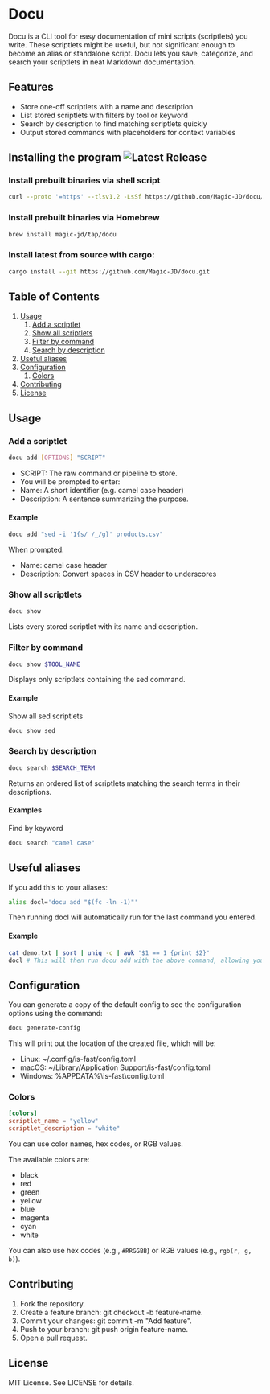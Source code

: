 # Docu
Docu is a CLI tool for easy documentation of mini scripts (scriptlets) you write. These scriptlets might be useful, but not significant enough to become an alias or standalone script. Docu lets you save, categorize, and search your scriptlets in neat Markdown documentation.

## Features
- Store one-off scriptlets with a name and description
- List stored scriptlets with filters by tool or keyword
- Search by description to find matching scriptlets quickly
- Output stored commands with placeholders for context variables

## Installing the program ![Latest Release](https://img.shields.io/github/v/release/Magic-JD/docu?include_prereleases)


### Install prebuilt binaries via shell script

```sh
curl --proto '=https' --tlsv1.2 -LsSf https://github.com/Magic-JD/docu/releases/latest/download/docu-installer.sh | sh
```

### Install prebuilt binaries via Homebrew

```sh
brew install magic-jd/tap/docu
```

### Install latest from source with cargo:

```sh
cargo install --git https://github.com/Magic-JD/docu.git
```

## Table of Contents

1. [Usage](#usage)
    1. [Add a scriptlet](#add-a-scriptlet)
    2. [Show all scriptlets](#show-all-scriptlets)
    3. [Filter by command](#filter-by-command)
    4. [Search by description](#search-by-description)
2. [Useful aliases](#useful-aliases)
3. [Configuration](#configuration)
    1. [Colors](#colors)
4. [Contributing](#contributing)
5. [License](#license)

## Usage
### Add a scriptlet
```bash
docu add [OPTIONS] "SCRIPT"
```
- SCRIPT: The raw command or pipeline to store.
- You will be prompted to enter:
- Name: A short identifier (e.g. camel case header)
- Description: A sentence summarizing the purpose.

#### Example

```bash
docu add "sed -i '1{s/ /_/g}' products.csv"
```

When prompted:
- Name: camel case header
- Description: Convert spaces in CSV header to underscores

### Show all scriptlets
```bash
docu show
```
Lists every stored scriptlet with its name and description.

### Filter by command
```bash
docu show $TOOL_NAME
```
Displays only scriptlets containing the sed command. 

#### Example
Show all sed scriptlets
```bash
docu show sed
```

### Search by description
```bash
docu search $SEARCH_TERM
```
Returns an ordered list of scriptlets matching the search terms in their descriptions.

#### Examples

Find by keyword
```bash
docu search "camel case"
```

## Useful aliases

If you add this to your aliases:

```bash
alias docl='docu add "$(fc -ln -1)"'
```

Then running docl will automatically run for the last command you entered.

#### Example

```bash
cat demo.txt | sort | uniq -c | awk '$1 == 1 {print $2}'
docl # This will then run docu add with the above command, allowing you to save it.
```

## Configuration

You can generate a copy of the default config to see the configuration options using the command:

```bash
docu generate-config
```

This will print out the location of the created file, which will be:

- Linux: ~/.config/is-fast/config.toml
- macOS: ~/Library/Application Support/is-fast/config.toml
- Windows: %APPDATA%\is-fast\config.toml

### Colors

```toml
[colors]
scriptlet_name = "yellow"
scriptlet_description = "white"
```

You can use color names, hex codes, or RGB values.

The available colors are:
- black
- red
- green
- yellow
- blue
- magenta
- cyan
- white

You can also use hex codes (e.g., `#RRGGBB`) or RGB values (e.g., `rgb(r, g, b)`).

## Contributing
1. Fork the repository.
2. Create a feature branch: git checkout -b feature-name.
3. Commit your changes: git commit -m "Add feature".
4. Push to your branch: git push origin feature-name.
5. Open a pull request.

## License
MIT License. See LICENSE for details.